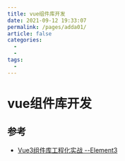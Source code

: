 ```yaml
---
title: vue组件库开发
date: 2021-09-12 19:33:07
permalink: /pages/adda01/
article: false
categories:
  - 
  - 
tags:
  - 
---
```


# vue组件库开发



## 参考

- [Vue3组件库工程化实战 --Element3](https://juejin.cn/post/6844903731343933453)